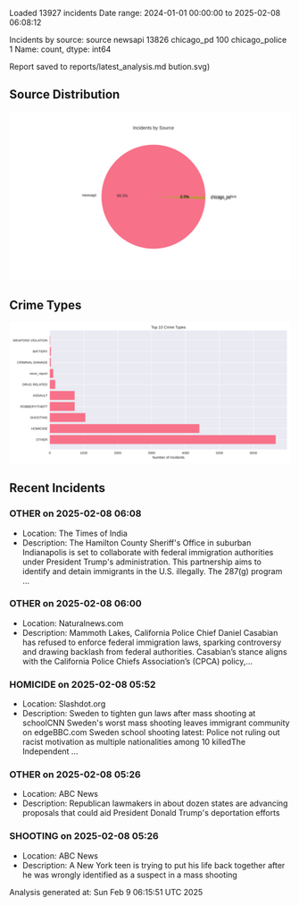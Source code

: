 
Loaded 13927 incidents
Date range: 2024-01-01 00:00:00 to 2025-02-08 06:08:12

Incidents by source:
source
newsapi           13826
chicago_pd          100
chicago_police        1
Name: count, dtype: int64

Report saved to reports/latest_analysis.md
bution.svg)

## Source Distribution
![Source Distribution](images/source_distribution.svg)

## Crime Types
![Crime Types](images/crime_types.svg)

## Recent Incidents

### OTHER on 2025-02-08 06:08
- Location: The Times of India
- Description: The Hamilton County Sheriff's Office in suburban Indianapolis is set to collaborate with federal immigration authorities under President Trump's administration. This partnership aims to identify and detain immigrants in the U.S. illegally. The 287(g) program …


### OTHER on 2025-02-08 06:00
- Location: Naturalnews.com
- Description: Mammoth Lakes, California Police Chief Daniel Casabian has refused to enforce federal immigration laws, sparking controversy and drawing backlash from federal authorities. Casabian’s stance aligns with the California Police Chiefs Association’s (CPCA) policy,…


### HOMICIDE on 2025-02-08 05:52
- Location: Slashdot.org
- Description: Sweden to tighten gun laws after mass shooting at schoolCNN Sweden's worst mass shooting leaves immigrant community on edgeBBC.com Sweden school shooting latest: Police not ruling out racist motivation as multiple nationalities among 10 killedThe Independent …


### OTHER on 2025-02-08 05:26
- Location: ABC News
- Description: Republican lawmakers in about dozen states are advancing proposals that could aid President Donald Trump's deportation efforts


### SHOOTING on 2025-02-08 05:26
- Location: ABC News
- Description: A New York teen is trying to put his life back together after he was wrongly identified as a suspect in a mass shooting

Analysis generated at: Sun Feb  9 06:15:51 UTC 2025
